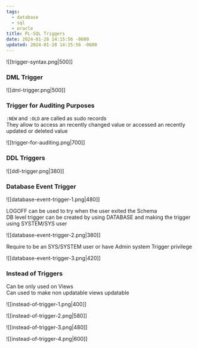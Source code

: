 ```yaml
---
tags:
  - database
  - sql
  - oracle
title: PL-SQL Triggers
date: 2024-01-28 14:15:56 -0600
updated: 2024-01-28 14:15:56 -0600
---
```


![[trigger-syntax.png|500]]

### DML Trigger

![[dml-trigger.png|500]]

### Trigger for Auditing Purposes

`:NEW` and `:OLD` are called as sudo records  
They allow to access an recently changed value or accessed an recently updated or deleted value

![[trigger-for-auditing.png|700]]

### DDL Triggers

![[ddl-trigger.png|380]]

### Database Event Trigger

![[database-event-trigger-1.png|480]]

LOGOFF can be used to try when the user exited the Schema  
DB level trigger can be created by using DATABASE and making the trigger using SYSTEM/SYS user

![[database-event-trigger-2.png|380]]

Require to be an SYS/SYSTEM user or have Admin system Trigger privilege

![[database-event-trigger-3.png|420]]

### Instead of Triggers

Can be only used on Views  
Can used to make non updatable views updatable

![[instead-of-trigger-1.png|400]]

![[instead-of-trigger-2.png|580]]

![[instead-of-trigger-3.png|480]]

![[instead-of-trigger-4.png|600]]
